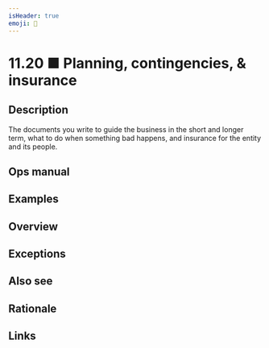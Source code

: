 ```yaml
---
isHeader: true
emoji: 🧭
---
```


# 11.20 ■ Planning, contingencies, & insurance

## Description

The documents you write to guide the business in the short and longer term, what to do when something bad happens, and insurance for the entity and its people.

## Ops manual

## Examples

## Overview

## Exceptions

## Also see

## Rationale

## Links
